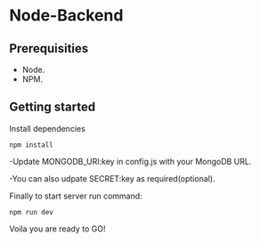 # Node-Backend

## Prerequisities

- Node.
- NPM.

## Getting started

Install dependencies

```
npm install
```

-Update MONGODB_URI:key in config.js with your MongoDB URL.

-You can also udpate SECRET:key as required(optional).

Finally to start server run command:

```
npm run dev
```

Voila you are ready to GO!
